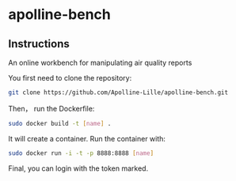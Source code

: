 # apolline-bench

## Instructions

An online workbench for manipulating air quality reports


You first need to clone the repository:

```bash
git clone https://github.com/Apolline-Lille/apolline-bench.git
```

Then， run the Dockerfile:
```bash
sudo docker build -t [name] .
```
It will create a container. Run the container with:
```bash
sudo docker run -i -t -p 8888:8888 [name]
```
Final, you can login with the token marked.